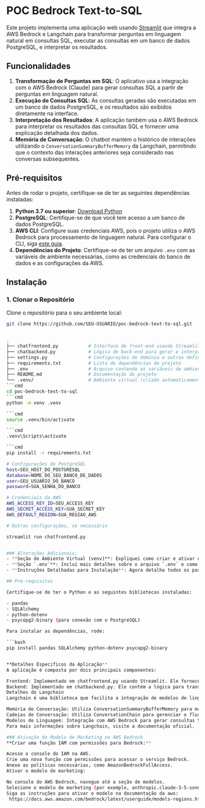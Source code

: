 # POC Bedrock Text-to-SQL

Este projeto implementa uma aplicação web usando [Streamlit](https://streamlit.io/) que integra a AWS Bedrock e Langchain para transformar perguntas em linguagem natural em consultas SQL, executar as consultas em um banco de dados PostgreSQL, e interpretar os resultados.

## Funcionalidades

1. **Transformação de Perguntas em SQL**: O aplicativo usa a integração com o AWS Bedrock (Claude) para gerar consultas SQL a partir de perguntas em linguagem natural.
2. **Execução de Consultas SQL**: As consultas geradas são executadas em um banco de dados PostgreSQL, e os resultados são exibidos diretamente na interface.
3. **Interpretação dos Resultados**: A aplicação também usa o AWS Bedrock para interpretar os resultados das consultas SQL e fornecer uma explicação detalhada dos dados.
4. **Memória de Conversação**: O chatbot mantém o histórico de interações utilizando o `ConversationSummaryBufferMemory` da Langchain, permitindo que o contexto das interações anteriores seja considerado nas conversas subsequentes.

## Pré-requisitos

Antes de rodar o projeto, certifique-se de ter as seguintes dependências instaladas:

1. **Python 3.7 ou superior**: [Download Python](https://www.python.org/downloads/)
2. **PostgreSQL**: Certifique-se de que você tem acesso a um banco de dados PostgreSQL.
3. **AWS CLI**: Configure suas credenciais AWS, pois o projeto utiliza o AWS Bedrock para processamento de linguagem natural. Para configurar o CLI, siga [este guia](https://docs.aws.amazon.com/cli/latest/userguide/cli-configure-files.html).
4. **Dependências do Projeto**: Certifique-se de ter um arquivo `.env` com as variáveis de ambiente necessárias, como as credenciais do banco de dados e as configurações da AWS.

## Instalação

### 1. Clonar o Repositório

Clone o repositório para o seu ambiente local:
```bash
git clone https://github.com/SEU-USUARIO/poc-bedrock-text-to-sql.git


.
├── chatfrontend.py           # Interface de front-end usando Streamlit
├── chatbackend.py            # Lógica de back-end para gerar e interpretar queries
├── settings.py               # Configurações de domínio e outras definições
├── requirements.txt          # Lista de dependências do projeto
├── .env                      # Arquivo contendo as variáveis de ambiente
├── README.md                 # Documentação do projeto
└── .venv/                    # Ambiente virtual (criado automaticamente)
```cmd
cd poc-bedrock-text-to-sql
```cmd
python -m venv .venv

```cmd
source .venv/bin/activate

```cmd
.venv\Scripts\activate

```cmd
pip install -r requirements.txt

# Configurações do PostgreSQL
host=SEU_HOST_DO_POSTGRESQL
database=NOME_DO_SEU_BANCO_DE_DADOS
user=SEU_USUARIO_DO_BANCO
password=SUA_SENHA_DO_BANCO

# Credenciais da AWS
AWS_ACCESS_KEY_ID=SEU_ACCESS_KEY
AWS_SECRET_ACCESS_KEY=SUA_SECRET_KEY
AWS_DEFAULT_REGION=SUA_REGIAO_AWS 

# Outras configurações, se necessário

streamlit run chatfrontend.py


### Alterações Adicionais:
- **Seção de Ambiente Virtual (venv)**: Expliquei como criar e ativar um ambiente virtual para isolar as dependências.
- **Seção `.env`**: Incluí mais detalhes sobre o arquivo `.env` e como configurá-lo.
- **Instruções Detalhadas para Instalação**: Agora detalha todos os passos desde clonar o repositório até rodar a aplicação com o ambiente virtual.

## Pré-requisitos

Certifique-se de ter o Python e as seguintes bibliotecas instaladas:

- pandas
- SQLAlchemy
- python-dotenv
- psycopg2-binary (para conexão com o PostgreSQL)

Para instalar as dependências, rode:

```bash
pip install pandas SQLAlchemy python-dotenv psycopg2-binary


**Detalhes Especificos da Aplicação**
A aplicação é composta por dois principais componentes:

Frontend: Implementado em chatfrontend.py usando Streamlit. Ele fornece a interface do usuário para interagir com o chatbot.
Backend: Implementado em chatbackend.py. Ele contém a lógica para transformar perguntas em consultas SQL, executar consultas no PostgreSQL e interpretar os resultados usando AWS Bedrock.
Detalhes do Langchain
Langchain é uma biblioteca que facilita a integração de modelos de linguagem com fluxos de trabalho de dados. Neste projeto, Langchain é usado para:

Memória de Conversação: Utiliza ConversationSummaryBufferMemory para manter o histórico de interações.
Cadeias de Conversação: Utiliza ConversationChain para gerenciar o fluxo de conversação entre o usuário e o chatbot.
Modelos de Linguagem: Integração com AWS Bedrock para gerar consultas SQL e interpretar resultados.
Para mais informações sobre Langchain, visite a documentação oficial.

### Ativação do Modelo de Marketing no AWS Bedrock
**Criar uma função IAM com permissões para Bedrock:**

Acesse o console do IAM na AWS.
Crie uma nova função com permissões para acessar o serviço Bedrock.
Anexe as políticas necessárias, como AmazonBedrockFullAccess.
Ativar o modelo de marketing:

No console do AWS Bedrock, navegue até a seção de modelos.
Selecione o modelo de marketing (por exemplo, anthropic.claude-3-5-sonnet-20240620-v1:0).
Siga as instruções para ativar o modelo na documentação da aws:
 https://docs.aws.amazon.com/bedrock/latest/userguide/models-regions.html

